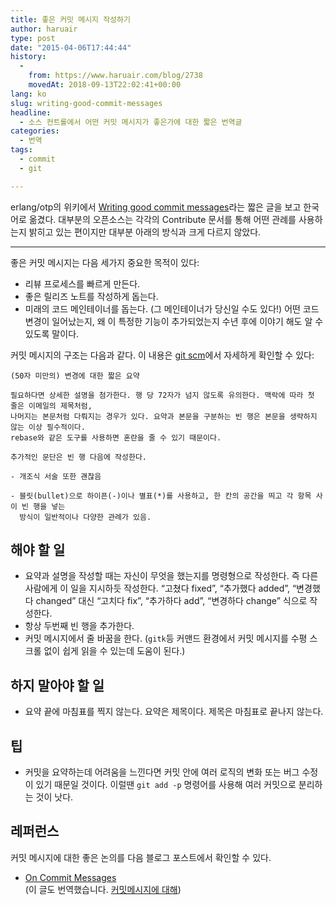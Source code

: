 ```yaml
---
title: 좋은 커밋 메시지 작성하기
author: haruair
type: post
date: "2015-04-06T17:44:44"
history:
  - 
    from: https://www.haruair.com/blog/2738
    movedAt: 2018-09-13T22:02:41+00:00
lang: ko
slug: writing-good-commit-messages
headline:
  - 소스 컨트롤에서 어떤 커밋 메시지가 좋은가에 대한 짧은 번역글
categories:
  - 번역
tags:
  - commit
  - git

---
```

erlang/otp의 위키에서 [Writing good commit messages][1]라는 짧은 글을 보고 한국어로 옮겼다. 대부분의 오픈소스는 각각의 Contribute 문서를 통해 어떤 관례를 사용하는지 밝히고 있는 편이지만 대부분 아래의 방식과 크게 다르지 않았다.

* * *

좋은 커밋 메시지는 다음 세가지 중요한 목적이 있다:

  * 리뷰 프로세스를 빠르게 만든다.
  * 좋은 릴리즈 노트를 작성하게 돕는다.
  * 미래의 코드 메인테이너를 돕는다. (그 메인테이너가 당신일 수도 있다!) 어떤 코드 변경이 일어났는지, 왜 이 특정한 기능이 추가되었는지 수년 후에 이야기 해도 알 수 있도록 말이다.

커밋 메시지의 구조는 다음과 같다. 이 내용은 [git scm][2]에서 자세하게 확인할 수 있다:

```
(50자 미만의) 변경에 대한 짧은 요약

필요하다면 상세한 설명을 첨가한다. 행 당 72자가 넘지 않도록 유의한다. 맥락에 따라 첫 줄은 이메일의 제목처럼,
나머지는 본문처럼 다뤄지는 경우가 있다. 요약과 본문을 구분하는 빈 행은 본문을 생략하지 않는 이상 필수적이다.
rebase와 같은 도구를 사용하면 혼란을 줄 수 있기 때문이다.

추가적인 문단은 빈 행 다음에 작성한다.

- 개조식 서술 또한 괜찮음

- 블릿(bullet)으로 하이픈(-)이나 별표(*)를 사용하고, 한 칸의 공간을 띄고 각 항목 사이 빈 행을 넣는
  방식이 일반적이나 다양한 관례가 있음.

```

## 해야 할 일

  * 요약과 설명을 작성할 때는 자신이 무엇을 했는지를 명령형으로 작성한다. 즉 다른 사람에게 이 일을 지시하듯 작성한다. &#8220;고쳤다 fixed&#8221;, &#8220;추가했다 added&#8221;, &#8220;변경했다 changed&#8221; 대신 &#8220;고치다 fix&#8221;, &#8220;추가하다 add&#8221;, &#8220;변경하다 change&#8221; 식으로 작성한다.
  * 항상 두번째 빈 행을 추가한다.
  * 커밋 메시지에서 줄 바꿈을 한다. (`gitk`등 커맨드 환경에서 커밋 메시지를 수평 스크롤 없이 쉽게 읽을 수 있는데 도움이 된다.)

## 하지 말아야 할 일

  * 요약 끝에 마침표를 찍지 않는다. 요약은 제목이다. 제목은 마침표로 끝나지 않는다.

## 팁

  * 커밋을 요약하는데 어려움을 느낀다면 커밋 안에 여러 로직의 변화 또는 버그 수정이 있기 때문일 것이다. 이럴땐 `git add -p` 명령어를 사용해 여러 커밋으로 분리하는 것이 낫다.

## 레퍼런스

커밋 메시지에 대한 좋은 논의를 다음 블로그 포스트에서 확인할 수 있다.

  * [On Commit Messages][3]  
    (이 글도 번역했습니다. [커밋메시지에 대해][4])

 [1]: https://github.com/erlang/otp/wiki/Writing-good-commit-messages
 [2]: http://git-scm.com/book/ch5-2.html
 [3]: http://who-t.blogspot.com.au/2009/12/on-commit-messages.html
 [4]: http://haruair.com/blog/2683